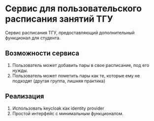 # Сервис для пользовательского расписания занятий ТГУ

Сервис расписания ТГУ, предоставляющий дополнительный функционал для студента.

## Возможности сервиса

1. Пользователь может добавить пары в свое расписание, под его нужды.
2. Пользователь может пометить пары как те, которые ему не подходят (другая группа, лишняя практика)

## Реализация

1. Использовать keycloak как identity provider
2. Простой интерфейс с минимальным функционалом.
